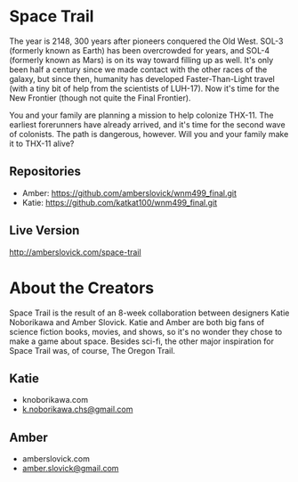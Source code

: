 # Space Trail
The year is 2148, 300 years after pioneers conquered the Old West. SOL-3 (formerly known as Earth) has been overcrowded for years, and SOL-4 (formerly known as Mars) is on its way toward filling up as well. It's only been half a century since we made contact with the other races of the galaxy, but since then, humanity has developed Faster-Than-Light travel (with a tiny bit of help from the scientists of LUH-17). Now it's time for the New Frontier (though not quite the Final Frontier).

You and your family are planning a mission to help colonize THX-11. The earliest forerunners have already arrived, and it's time for the second wave of colonists. The path is dangerous, however. Will you and your family make it to THX-11 alive?

## Repositories
- Amber: https://github.com/amberslovick/wnm499_final.git
- Katie: https://github.com/katkat100/wnm499_final.git

## Live Version
http://amberslovick.com/space-trail

# About the Creators
Space Trail is the result of an 8-week collaboration between designers Katie Noborikawa and Amber Slovick. Katie and Amber are both big fans of science fiction books, movies, and shows, so it's no wonder they chose to make a game about space. Besides sci-fi, the other major inspiration for Space Trail was, of course, The Oregon Trail.

## Katie
- knoborikawa.com
- k.noborikawa.chs@gmail.com

## Amber
- amberslovick.com
- amber.slovick@gmail.com